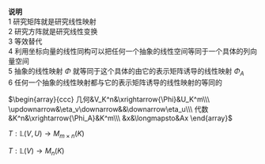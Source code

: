 **说明**  
1 研究矩阵就是研究线性映射  
2 研究方阵就是研究线性变换  
3 等效替代  
4 利用坐标向量的线性同构可以把任何一个抽象的线性空间等同于一个具体的列向量空间  
5 抽象的线性映射 $\Phi$ 就等同于这个具体的由它的表示矩阵诱导的线性映射 $\Phi_A$   
6 任何一个抽象的线性映射都与它的表示矩阵诱导的线性映射的等同的  
  
 $\begin{array}{ccc}  
几何&V_K^n&\xrightarrow{\Phi}&U_K^m\\\   
\updownarrow&\eta_v\downarrow&&\downarrow\eta_u\\\   
代数&K^n&\xrightarrow{\Phi_A}&K^m\\\   
&x&\longmapsto&Ax  
\end{array}$   
  
 $T:\mathbb{L}(V,U)\to M_{m\times n}(K)$   
  
 $T:\mathbb{L}(V)\to M_{n}(K)$   
